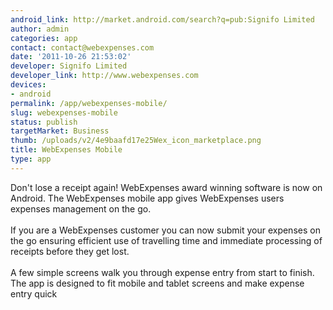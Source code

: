 ```yaml
---
android_link: http://market.android.com/search?q=pub:Signifo Limited
author: admin
categories: app
contact: contact@webexpenses.com
date: '2011-10-26 21:53:02'
developer: Signifo Limited
developer_link: http://www.webexpenses.com
devices: 
- android
permalink: /app/webexpenses-mobile/
slug: webexpenses-mobile
status: publish
targetMarket: Business
thumb: /uploads/v2/4e9baafd17e25Wex_icon_marketplace.png
title: WebExpenses Mobile
type: app
---
```


Don't lose a receipt again! WebExpenses award winning software is now on Android. The WebExpenses mobile app gives WebExpenses users expenses management on the go.<br />
<br />
If you are a WebExpenses customer you can now submit your expenses on the go ensuring efficient use of travelling time and immediate processing of receipts before they get lost.<br />
<br />
A few simple screens walk you through expense entry from start to finish. The app is designed to fit mobile and tablet screens and make expense entry quick 